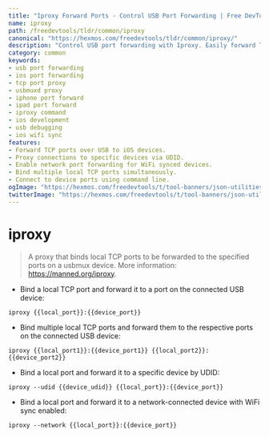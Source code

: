 ```yaml
---
title: "Iproxy Forward Ports - Control USB Port Forwarding | Free DevTools"
name: iproxy
path: /freedevtools/tldr/common/iproxy
canonical: "https://hexmos.com/freedevtools/tldr/common/iproxy/"
description: "Control USB port forwarding with Iproxy. Easily forward TCP ports over USB for debugging and development on iOS devices. Free online tool, no registration required."
category: common
keywords:
- usb port forwarding
- ios port forwarding
- tcp port proxy
- usbmuxd proxy
- iphone port forward
- ipad port forward
- iproxy command
- ios development
- usb debugging
- ios wifi sync
features:
- Forward TCP ports over USB to iOS devices.
- Proxy connections to specific devices via UDID.
- Enable network port forwarding for WiFi synced devices.
- Bind multiple local TCP ports simultaneously.
- Connect to device ports using command line.
ogImage: "https://hexmos.com/freedevtools/t/tool-banners/json-utilities-banner.png"
twitterImage: "https://hexmos.com/freedevtools/t/tool-banners/json-utilities-banner.png"
---
```


# iproxy

> A proxy that binds local TCP ports to be forwarded to the specified ports on a usbmux device.
> More information: <https://manned.org/iproxy>.

- Bind a local TCP port and forward it to a port on the connected USB device:

`iproxy {{local_port}}:{{device_port}}`

- Bind multiple local TCP ports and forward them to the respective ports on the connected USB device:

`iproxy {{local_port1}}:{{device_port1}} {{local_port2}}:{{device_port2}}`

- Bind a local port and forward it to a specific device by UDID:

`iproxy --udid {{device_udid}} {{local_port}}:{{device_port}}`

- Bind a local port and forward it to a network-connected device with WiFi sync enabled:

`iproxy --network {{local_port}}:{{device_port}}`
